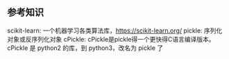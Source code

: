
## 参考知识
scikit-learn: 一个机器学习各类算法库，https://scikit-learn.org/
pickle: 序列化对象或反序列化对象
cPickle: cPickle是pickle得一个更快得C语言编译版本。cPickle 是 python2 的库，到 python3，改名为 pickle 了
